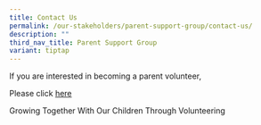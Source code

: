 ```yaml
---
title: Contact Us
permalink: /our-stakeholders/parent-support-group/contact-us/
description: ""
third_nav_title: Parent Support Group
variant: tiptap
---
```

<p>If you are interested in becoming a parent volunteer,</p><p>Please click&nbsp;<a href="https://staging.dtkb9ih383sl3.amplifyapp.com/our-stakeholders/parent-support-group/contact-us/parent-registration" rel="noopener noreferrer nofollow" target="_blank">here</a></p><p>Growing Together With Our Children Through Volunteering</p>
